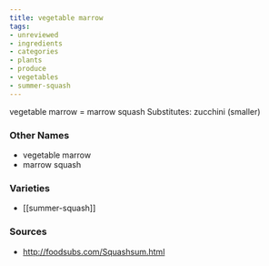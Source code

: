 ```yaml
---
title: vegetable marrow
tags:
- unreviewed
- ingredients
- categories
- plants
- produce
- vegetables
- summer-squash
---
```

vegetable marrow = marrow squash Substitutes: zucchini (smaller)

### Other Names

* vegetable marrow
* marrow squash

### Varieties

* [[summer-squash]]

### Sources
* http://foodsubs.com/Squashsum.html
